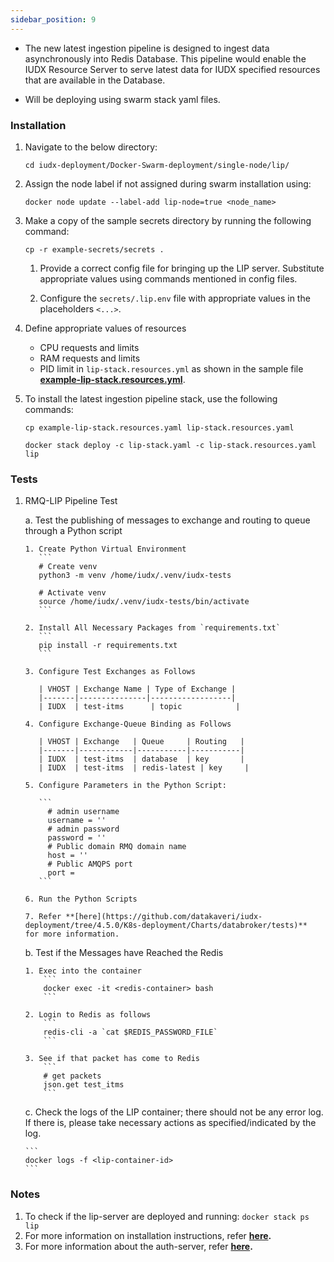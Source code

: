 ```yaml
---
sidebar_position: 9
---
```


+ The new latest ingestion pipeline is designed to ingest data asynchronously into Redis Database. This pipeline would enable the IUDX Resource Server to serve latest data for IUDX specified resources that are available in the Database.

+ Will be deploying using swarm stack yaml files.

### Installation

1. Navigate to the below directory: 
    ```
    cd iudx-deployment/Docker-Swarm-deployment/single-node/lip/
    ```

2. Assign the node label if not assigned during swarm installation using:
    ```
    docker node update --label-add lip-node=true <node_name>
    ```

3. Make a copy of the sample secrets directory by running the following command:
    ```
    cp -r example-secrets/secrets .
    ```

    1. Provide a correct config file for bringing up the LIP server. Substitute appropriate values using commands mentioned in config files.

    2. Configure the `secrets/.lip.env` file with appropriate values in the placeholders `<...>`.

4. Define appropriate values of resources 

    + CPU requests and limits
    + RAM requests and limits
    + PID limit
    in `lip-stack.resources.yml` as shown in the sample file **[example-lip-stack.resources.yml](https://github.com/datakaveri/iudx-deployment/blob/4.5.0/Docker-Swarm-deployment/single-node/lip/example-lip-stack.resources.yaml)**.

5. To install the latest ingestion pipeline stack, use the following commands:

    ```
    cp example-lip-stack.resources.yaml lip-stack.resources.yaml

    docker stack deploy -c lip-stack.yaml -c lip-stack.resources.yaml lip
    ```

### Tests
1. RMQ-LIP Pipeline Test

    a. Test the publishing of messages to exchange and routing to queue through a Python script

       1. Create Python Virtual Environment
          ```
          # Create venv
          python3 -m venv /home/iudx/.venv/iudx-tests

          # Activate venv
          source /home/iudx/.venv/iudx-tests/bin/activate
          ```

       2. Install All Necessary Packages from `requirements.txt`
          ```
          pip install -r requirements.txt
          ```

       3. Configure Test Exchanges as Follows

          | VHOST | Exchange Name | Type of Exchange |
          |-------|---------------|------------------|
          | IUDX  | test-itms      | topic            |

       4. Configure Exchange-Queue Binding as Follows

          | VHOST | Exchange   | Queue     | Routing   |
          |-------|------------|-----------|-----------|
          | IUDX  | test-itms  | database  | key       |
          | IUDX  | test-itms  | redis-latest | key     |

       5. Configure Parameters in the Python Script:
          
          ```
            # admin username
            username = ''
            # admin password
            password = ''
            # Public domain RMQ domain name
            host = ''
            # Public AMQPS port
            port = 
          ``` 

       6. Run the Python Scripts

       7. Refer **[here](https://github.com/datakaveri/iudx-deployment/tree/4.5.0/K8s-deployment/Charts/databroker/tests)**    for more information.

    b. Test if the Messages have Reached the Redis
       
       1. Exec into the container
           ```
           docker exec -it <redis-container> bash
           ```

       2. Login to Redis as follows
           ```
           redis-cli -a `cat $REDIS_PASSWORD_FILE`
           ```

       3. See if that packet has come to Redis
           ```
           # get packets 
           json.get test_itms
           ```

    c. Check the logs of the LIP container; there should not be any error log. If there is, please take necessary actions as specified/indicated by the log.
    
       ```    
       docker logs -f <lip-container-id>
       ```

### Notes

1. To check if the lip-server are deployed and running: `docker stack ps lip`
2. For more information on installation instructions, refer **[here](https://github.com/datakaveri/iudx-deployment/tree/master/Docker-Swarm-deployment/single-node/lip).**
3. For more information about the auth-server, refer **[here](https://github.com/datakaveri/latest-ingestion-pipeline#latest-ingestion-pipeline).**